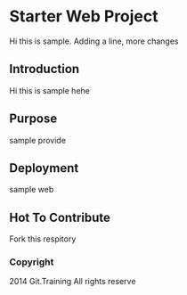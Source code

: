 # Starter Web Project
Hi this is sample. Adding a line, more changes 
## Introduction
Hi this is sample hehe
## Purpose
sample provide
## Deployment
sample web
## Hot To Contribute
Fork this respitory
### Copyright

2014 Git.Training All rights reserve